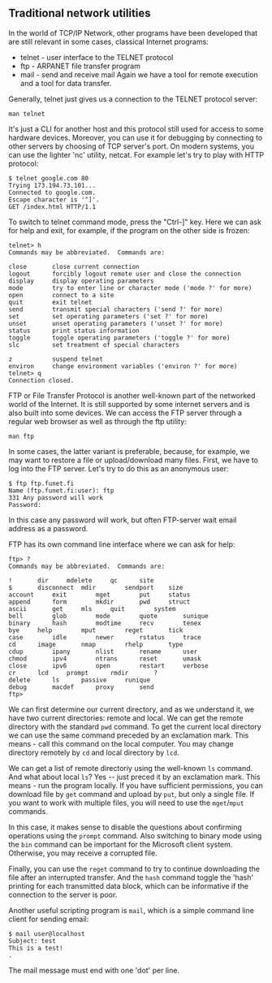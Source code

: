 ## Traditional network utilities

In the world of TCP/IP Network, other programs have been developed that are still relevant in some cases, classical Internet programs:
* telnet - user interface to the TELNET protocol
* ftp - ARPANET file transfer program
* mail - send and receive mail
Again we have a tool for remote execution and a tool for data transfer.

Generally, telnet just gives us a connection to the TELNET protocol server:
```
man telnet
```
It's just a CLI for another host and this protocol still used for access to some hardware devices. Moreover, you can use it for debugging by connecting to other servers by choosing of TCP server's port. On modern systems, you can use the lighter 'nc' utility, netcat. For example let's try to play with HTTP protocol:
```
$ telnet google.com 80
Trying 173.194.73.101...
Connected to google.com.
Escape character is '^]'.
GET /index.html HTTP/1.1
```
To switch to telnet command mode, press the "Ctrl-]" key. Here we can ask for help and exit, for example, if the program on the other side is frozen:
```
telnet> h
Commands may be abbreviated.  Commands are:

close   	close current connection
logout  	forcibly logout remote user and close the connection
display 	display operating parameters
mode    	try to enter line or character mode ('mode ?' for more)
open    	connect to a site
quit    	exit telnet
send    	transmit special characters ('send ?' for more)
set     	set operating parameters ('set ?' for more)
unset   	unset operating parameters ('unset ?' for more)
status  	print status information
toggle  	toggle operating parameters ('toggle ?' for more)
slc     	set treatment of special characters

z       	suspend telnet
environ 	change environment variables ('environ ?' for more)
telnet> q
Connection closed.
```

FTP or File Transfer Protocol is another well-known part of the networked world of the Internet. It is still supported by some internet servers and is also built into some devices. We can access the FTP server through a regular web browser as well as through the ftp utility:
```
man ftp
```
In some cases, the latter variant is preferable, because, for example, we may want to restore a file or upload/download many files. First, we have to log into the FTP server. Let's try to do this as an anonymous user:
```
$ ftp ftp.funet.fi
Name (ftp.funet.fi:user): ftp
331 Any password will work
Password:
```
In this case any password will work, but often FTP-server wait email address as a password.

FTP has its own command line interface where we can ask for help:
```
ftp> ?
Commands may be abbreviated.  Commands are:

!		dir		mdelete		qc		site
$		disconnect	mdir		sendport	size
account		exit		mget		put		status
append		form		mkdir		pwd		struct
ascii		get		mls		quit		system
bell		glob		mode		quote		sunique
binary		hash		modtime		recv		tenex
bye		help		mput		reget		tick
case		idle		newer		rstatus		trace
cd		image		nmap		rhelp		type
cdup		ipany		nlist		rename		user
chmod		ipv4		ntrans		reset		umask
close		ipv6		open		restart		verbose
cr		lcd		prompt		rmdir		?
delete		ls		passive		runique
debug		macdef		proxy		send
ftp> 
```
We can first determine our current directory, and as we understand it, we have two current directories: remote and local. We can get the remote directory with the standard `pwd` command. To get the current local directory we can use the same command preceded by an exclamation mark. This means - call this command on the local computer. You may change directory remotely by `cd` and local directory by `lcd`.

We can get a list of remote directoriy using the well-known `ls` command. And what about local `ls`? Yes -- just preced it by an exclamation mark. This means - run the program locally. If you have sufficient permissions, you can download file by `get` command and upload by `put`, but only a single file. If you want to work with multiple files, you will need to use the `mget`/`mput` commands.

In this case, it makes sense to disable the questions about confirming operations using the `prompt` command. Also switching to binary mode using the `bin` command can be important for the Microsoft client system. Otherwise, you may receive a corrupted file.

Finally, you can use the `reget` command to try to continue downloading the file after an interrupted transfer. And the `hash` command toggle the 'hash' printing for each transmitted data block, which can be informative if the connection to the server is poor.

Another useful scripting program is `mail`, which is a simple command line client for sending email:
```
$ mail user@localhost
Subject: test
This is a test!
.
```
The mail message must end with one 'dot' per line.

